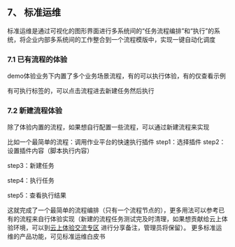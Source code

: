 ## 7、 标准运维

标准运维是通过可视化的图形界面进行多系统间的“任务流程编排”和“执行”的系统，将企业内部多系统间的工作整合到一个流程模版中，实现一键自动化调度
### 7.1 已有流程的体验
demo体验业务下内置了多个业务场景流程，有的可以执行体验，有的仅查看示例

有可执行标签的，可以点击流程进去新建任务然后执行


### 7.2 新建流程体验
除了体验内置的流程，如果想自行配置一些流程，可以通过新建流程来实现

比如一个最简单的流程：调用作业平台的快速执行插件
step1：选择插件
step2：设置插件内容（脚本执行内容）


step3：新建任务

step4：执行任务

step5：查看执行结果

这就完成了一个最简单的流程编排（只有一个流程节点的），更多用法可以参考已有的流程来自行体验实现（新建的流程任务测试完及时清理，如果想贡献给云上体验环境，可以到[云上体验交流专区](https://bk.tencent.com/s-mart/community/question/5612) 进行分享备注，管理员将保留）。
更多标准运维的产品功能，可见标准运维白皮书
